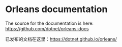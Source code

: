 # Orleans documentation

The source for the documentation is here: https://github.com/dotnet/orleans-docs

已发布的文档在这里：https://dotnet.github.io/orleans/
